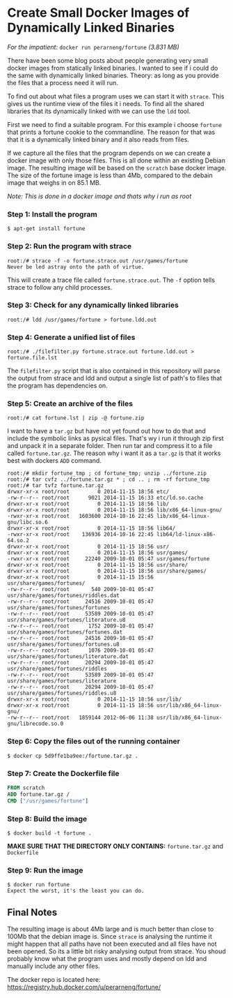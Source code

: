 # Create Small Docker Images of Dynamically Linked Binaries

*For the impatient:*
`docker run perarneng/fortune` *(3.831 MB)*


There have been some blog posts about people generating very small docker images from statically linked binaries. I wanted to see if i could do the same with dynamically linked binaries. Theory: as long as you provide the files that a process need it will run. 

To find out about what files a program uses we can start it with `strace`. This gives us the runtime view of the files it i needs. To find all the shared libraries that its dynamically linked with we can use the `ldd` tool.

First we need to find a suitable program. For this example i choose `fortune` that prints a fortune cookie to the commandline. The reason for that was that it is a dynamically linked binary and it also reads from files.

If we capture all the files that the program depends on we can create a docker image with only those files. This is all done within an existing Debian image. The resulting image will be based on the `scratch` base docker image. The size of the fortune image is less than 4Mb, compared to the debain image that weighs in on 85.1 MB.


*Note: This is done in a docker image and thats why i run as root*

### Step 1: Install the program
`$ apt-get install fortune`

### Step 2: Run the program with strace
```shell
root:/# strace -f -o fortune.strace.out /usr/games/fortune 
Never be led astray onto the path of virtue.
```
This will create a trace file called `fortune.strace.out`. The `-f` option tells strace to follow any child processes.

### Step 3: Check for any dynamically linked libraries
```shell
root:/# ldd /usr/games/fortune > fortune.ldd.out
```

### Step 4: Generate a unified list of files
```shell
root:/# ./filefilter.py fortune.strace.out fortune.ldd.out > fortune.file.lst
```
The `filefilter.py` script that is also contained in this repository will parse the output from strace and ldd and output a single list of path's to files that the program has dependencies on.

### Step 5: Create an archive of the files
```shell
root:/# cat fortune.lst | zip -@ fortune.zip
```
I want to have a `tar.gz` but have not yet found out how to do that and include the symbolic links as pysical files. That's wy i run it through zip first and unpack it in a separate folder. Then run tar and compress it to a file called `fortune.tar.gz`. The reason why i want it as a `tar.gz` is that it works best with dockers `ADD` command.
```shell
root:/# mkdir fortune_tmp ; cd fortune_tmp; unzip ../fortune.zip
root:/# tar cvfz ../fortune.tar.gz * ; cd .. ; rm -rf fortune_tmp
root:/# tar tvfz fortune.tar.gz 
drwxr-xr-x root/root         0 2014-11-15 18:56 etc/
-rw-r--r-- root/root      9021 2014-11-15 16:33 etc/ld.so.cache
drwxr-xr-x root/root         0 2014-11-15 18:56 lib/
drwxr-xr-x root/root         0 2014-11-15 18:56 lib/x86_64-linux-gnu/
-rwxr-xr-x root/root   1603600 2014-10-16 22:45 lib/x86_64-linux-gnu/libc.so.6
drwxr-xr-x root/root         0 2014-11-15 18:56 lib64/
-rwxr-xr-x root/root    136936 2014-10-16 22:45 lib64/ld-linux-x86-64.so.2
drwxr-xr-x root/root         0 2014-11-15 18:56 usr/
drwxr-xr-x root/root         0 2014-11-15 18:56 usr/games/
-rwxr-xr-x root/root     22240 2009-10-01 05:47 usr/games/fortune
drwxr-xr-x root/root         0 2014-11-15 18:56 usr/share/
drwxr-xr-x root/root         0 2014-11-15 18:56 usr/share/games/
drwxr-xr-x root/root         0 2014-11-15 15:56 usr/share/games/fortunes/
-rw-r--r-- root/root       540 2009-10-01 05:47 usr/share/games/fortunes/riddles.dat
-rw-r--r-- root/root     24516 2009-10-01 05:47 usr/share/games/fortunes/fortunes
-rw-r--r-- root/root     53589 2009-10-01 05:47 usr/share/games/fortunes/literature.u8
-rw-r--r-- root/root      1752 2009-10-01 05:47 usr/share/games/fortunes/fortunes.dat
-rw-r--r-- root/root     24516 2009-10-01 05:47 usr/share/games/fortunes/fortunes.u8
-rw-r--r-- root/root      1076 2009-10-01 05:47 usr/share/games/fortunes/literature.dat
-rw-r--r-- root/root     20294 2009-10-01 05:47 usr/share/games/fortunes/riddles
-rw-r--r-- root/root     53589 2009-10-01 05:47 usr/share/games/fortunes/literature
-rw-r--r-- root/root     20294 2009-10-01 05:47 usr/share/games/fortunes/riddles.u8
drwxr-xr-x root/root         0 2014-11-15 18:56 usr/lib/
drwxr-xr-x root/root         0 2014-11-15 18:56 usr/lib/x86_64-linux-gnu/
-rw-r--r-- root/root   1859144 2012-06-06 11:38 usr/lib/x86_64-linux-gnu/librecode.so.0
```
### Step 6: Copy the files out of the running container
```shell
$ docker cp 5d9ffe1ba9ee:/fortune.tar.gz .
```
### Step 7: Create the Dockerfile file
```Dockerfile
FROM scratch
ADD fortune.tar.gz /
CMD ["/usr/games/fortune"]
```
### Step 8: Build the image
```shell
$ docker build -t fortune .
```
**MAKE SURE THAT THE DIRECTORY ONLY CONTAINS:** `fortune.tar.gz` and `Dockerfile`

### Step 9: Run the image
```shell
$ docker run fortune 
Expect the worst, it's the least you can do.
```

## Final Notes
The resulting image is about 4Mb large and is much better than close to 100Mb that the debian image is. Since `strace` is analysing the runtime it might happen that all paths have not been executed and all files have not been opened. So its a little bit risky analysing output from strace. You shoud probably know what the program uses and mostly depend on ldd and manually include any other files.

The docker repo is located here: https://registry.hub.docker.com/u/perarneng/fortune/


